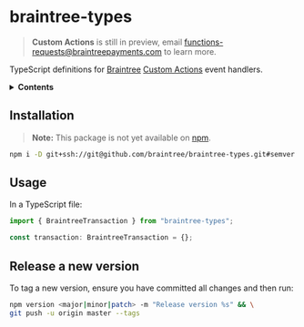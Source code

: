 # braintree-types

> **Custom Actions** is still in preview, email functions-requests@braintreepayments.com to learn more.

TypeScript definitions for [Braintree](https://www.braintreepayments.com) [Custom Actions](https://www.braintreepayments.com/features/serverless-connections) event handlers.

<details>
<summary><strong>Contents</strong></summary>

- [braintree-types](#braintree-types)
  - [Installation](#installation)
  - [Usage](#usage)
  - [Release a new version](#release-a-new-version)

</details>

## Installation

> **Note:** This package is not yet available on [npm](https://www.npmjs.com).

```sh
npm i -D git+ssh://git@github.com/braintree/braintree-types.git#semver:^0.0.1
```

## Usage

In a TypeScript file:

```js
import { BraintreeTransaction } from "braintree-types";

const transaction: BraintreeTransaction = {};
```

## Release a new version

To tag a new version, ensure you have committed all changes and then run:

```sh
npm version <major|minor|patch> -m "Release version %s" && \
git push -u origin master --tags
```
